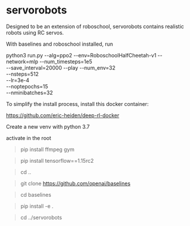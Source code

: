 # servorobots
Designed to be an extension of roboschool, servorobots contains realistic robots using RC servos.

With baselines and roboschool installed, run 

python3 run.py --alg=ppo2 --env=RoboschoolHalfCheetah-v1 --network=mlp --num_timesteps=1e5 \
--save_interval=20000 --play --num_env=32 \
--nsteps=512 \
--lr=3e-4 \
--noptepochs=15 \
--nminibatches=32

To simplify the install process, install this docker container:

https://github.com/eric-heiden/deep-rl-docker


Create a new venv with python 3.7

activate
in the root
>pip install ffmpeg gym

>pip install tensorflow==1.15rc2

>cd ..

>git clone https://github.com/openai/baselines

>cd baselines

>pip install -e .

>cd ../servorobots

